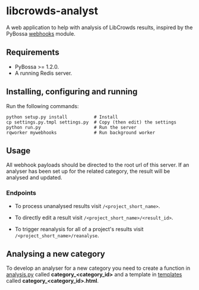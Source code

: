# libcrowds-analyst

A web application to help with analysis of LibCrowds results, inspired by the
PyBossa [webhooks](https://github.com/PyBossa/webhooks) module.

## Requirements

- PyBossa >= 1.2.0.
- A running Redis server.


## Installing, configuring and running

Run the following commands:

```
python setup.py install          # Install
cp settings.py.tmpl settings.py  # Copy (then edit) the settings
python run.py                    # Run the server
rqworker mywebhooks              # Run background worker
```


## Usage

All webhook payloads should be directed to the root url of this server. If an
analyser has been set up for the related category, the result will be analysed
and updated.

### Endpoints

- To process unanalysed results visit `/<project_short_name>`.

- To directly edit a result visit `/<project_short_name>/<result_id>`.

- To trigger reanalysis for all of a project's results visit `/<project_short_name>/reanalyse`.


## Analysing a new category

To develop an analyser for a new category you need to create a function in
[analysis.py](analysis.py) called **category_<category_id>** and a template
in [templates](templates) called **category_<category_id>.html**.
